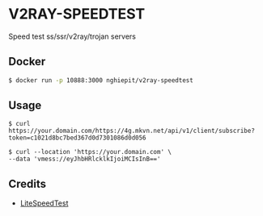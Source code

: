 # V2RAY-SPEEDTEST
Speed test ss/ssr/v2ray/trojan servers


## Docker
```bash
$ docker run -p 10888:3000 nghiepit/v2ray-speedtest
```


## Usage

```curl
$ curl https://your.domain.com/https://4g.mkvn.net/api/v1/client/subscribe?token=c1021d8bc7bed367d0d7301086d0d056
```

``` curl
$ curl --location 'https://your.domain.com' \
--data 'vmess://eyJhbHRlcklkIjoiMCIsInB=='
```

## Credits
- [LiteSpeedTest](https://github.com/xxf098/LiteSpeedTest)
